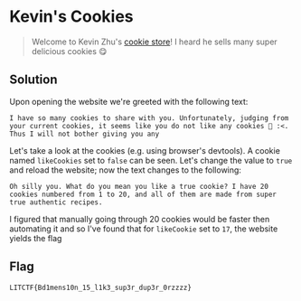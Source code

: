 # Kevin's Cookies
> Welcome to Kevin Zhu's [cookie store](http://litctf.live:31778/)! I heard he sells many super delicious cookies :yum:

## Solution
Upon opening the website we're greeted with the following text:
```
I have so many cookies to share with you. Unfortunately, judging from your current cookies, it seems like you do not like any cookies 🍪 :<. Thus I will not bother giving you any
```
Let's take a look at the cookies (e.g. using browser's devtools). A cookie named `likeCookies` set to `false` can be seen. Let's change the value to `true` and reload the website; now the text changes to the following:
```
Oh silly you. What do you mean you like a true cookie? I have 20 cookies numbered from 1 to 20, and all of them are made from super true authentic recipes.
```
I figured that manually going through 20 cookies would be faster then automating it and so I've found that for `likeCookie` set to `17`, the website yields the flag

## Flag
`LITCTF{Bd1mens10n_15_l1k3_sup3r_dup3r_0rzzzz}`
